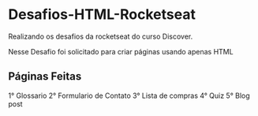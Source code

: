 # Desafios-HTML-Rocketseat

Realizando os desafios da rocketseat do curso Discover.

Nesse Desafio foi solicitado para criar páginas usando apenas HTML

## Páginas Feitas
 1° Glossario
 2° Formulario de Contato
 3° Lista de compras
 4° Quiz
 5° Blog post
